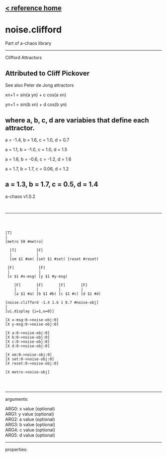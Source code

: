 [< reference home](index.html)
---

# noise.clifford


Part of a-chaos library

---

Clifford Attractors

Attributed to Cliff Pickover
---
 
See also Peter de Jong attractors 
 
 xn+1 = sin(a yn) + c cos(a xn)
 
 yn+1 = sin(b xn) + d cos(b yn)
 
 where a, b, c, d are variabies that define each attractor.
---
 
 a = -1.4, b = 1.6, c = 1.0, d = 0.7
 
 a = 1.1, b = -1.0, c = 1.0, d = 1.5
 
 a = 1.6, b = -0.6, c = -1.2, d = 1.6
 
 a = 1.7, b = 1.7, c = 0.06, d = 1.2
 
 a = 1.3, b = 1.7, c = 0.5, d = 1.4
---
 a-chaos v1.0.2

<br>


---


```



[T]
|
[metro 50 #metro]

  [T]         [F]
  |           |
  [om $1 #om( [set $1 #set( [reset #reset(

 [F]           [F]
 |             |
 [x $1 #x-msg( [y $1 #y-msg(  

    [F]       [F]       [F]       [F]
    |         |         |         |
    [a $1 #a( [b $1 #b( [c $1 #c( [d $1 #d(

[noise.clifford -1.4 1.6 1 0.7 #noise-obj]
|
[ui.display {i=1,o=0}]

[X x-msg:0->noise-obj:0]  
[X y-msg:0->noise-obj:0]

[X a:0->noise-obj:0]
[X b:0->noise-obj:0]
[X c:0->noise-obj:0]
[X d:0->noise-obj:0] 

[X om:0->noise-obj:0]
[X set:0->noise-obj:0]
[X reset:0->noise-obj:0]

[X metro->noise-obj]


            
```

---
arguments:

ARG0: x value (optional)<br>
ARG1: y value (optional)<br>
ARG2: a value (optional)<br>
ARG3: b value (optional)<br>
ARG4: c value (optional)<br>
ARG5: d value (optional)<br>

---
properties:


